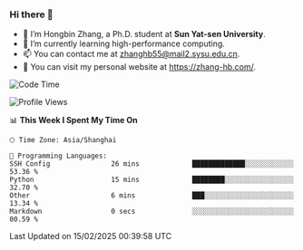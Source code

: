 ### Hi there 👋

- 🔭 I’m Hongbin Zhang, a Ph.D. student at **Sun Yat-sen University**.
- 🌱 I’m currently learning high-performance computing.
- 📫 You can contact me at zhanghb55@mail2.sysu.edu.cn.
- 👀 You can visit my personal website at https://zhang-hb.com/.

<!--START_SECTION:waka-->
![Code Time](http://img.shields.io/badge/Code%20Time-358%20hrs%2016%20mins-blue)

![Profile Views](http://img.shields.io/badge/Profile%20Views-0-blue)

📊 **This Week I Spent My Time On** 

```text
🕑︎ Time Zone: Asia/Shanghai

💬 Programming Languages: 
SSH Config               26 mins             █████████████░░░░░░░░░░░░   53.36 % 
Python                   15 mins             ████████░░░░░░░░░░░░░░░░░   32.70 % 
Other                    6 mins              ███░░░░░░░░░░░░░░░░░░░░░░   13.34 % 
Markdown                 0 secs              ░░░░░░░░░░░░░░░░░░░░░░░░░   00.59 % 
```


 Last Updated on 15/02/2025 00:39:58 UTC
<!--END_SECTION:waka-->
